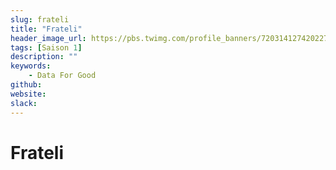 ```yaml
---
slug: frateli
title: "Frateli"
header_image_url: https://pbs.twimg.com/profile_banners/720314127420227585/1530018723/1500x500
tags: [Saison 1]
description: ""
keywords:
    - Data For Good
github: 
website: 
slack: 
---
```


# Frateli